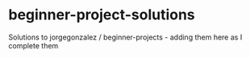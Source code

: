 # beginner-project-solutions
Solutions to jorgegonzalez / beginner-projects - adding them here as I complete them
